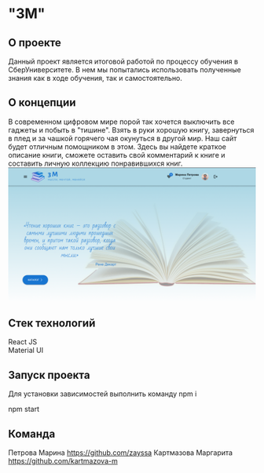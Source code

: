 # "3М"

## О проекте

Данный проект является итоговой работой по процессу обучения в СберУниверситете. В нем мы попытались использовать полученные знания как в ходе обучения, так и  самостоятельно.

## О концепции

В современном цифровом мире  порой так хочется выключить все гаджеты и побыть в "тишине". Взять в руки хорошую книгу, завернуться в плед и за чашкой горячего чая окунуться в другой мир. Наш сайт будет отличным помощником в этом. Здесь вы найдете краткое описание книги, сможете оставить свой комментарий к книге и составить личную коллекцию понравившихся книг.
![Изображение главной страницы](public/mainpage.jpg)

## Стек технологий

React JS\
Material UI

## Запуск проекта

Для установки зависимостей выполнить команду
npm i

npm start

## Команда

Петрова Марина <https://github.com/zayssa>
Картмазова Маргарита <https://github.com/kartmazova-m>
